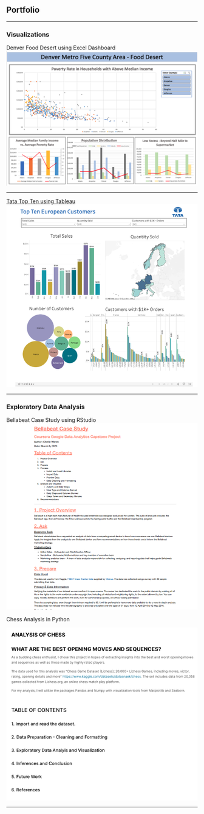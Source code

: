 ## Portfolio

---

### Visualizations 

Denver Food Desert using Excel Dashboard
<img src="images/Denver Food Desert Dashboard.png?raw=true"/>

---

[Tata Top Ten using Tableau](https://public.tableau.com/views/TataDashboard_16796967994170/Dashboard1?:language=en-US&:display_count=n&:origin=viz_share_link)
<img src="images/Tata Dashboard Final.png?raw=true"/>


<!-- --- -->
<!--[Project 3 Title](http://example.com/)>-->
<!--img src="images/dummy_thumbnail.jpg?raw=true"/>-->

---

### Exploratory Data Analysis

Bellabeat Case Study using RStudio
[<img src="images/Bellabeat Screen Shot.png?raw=true"/>](/pdf/Bellabeat_rmd.pdf)

Chess Analysis in Python

[<img src="images/Chess Screen Shot.png?raw=true"/>](https://www.kaggle.com/code/cherieweren/analysis-of-chess)

<!-- - [Project 3 Title](http://example.com/)-->
<!-- - [Project 4 Title](http://example.com/)-->
<!-- - [Project 5 Title](http://example.com/)-->

<!-- --- -->




---
<!-- Remove above link if you don't want to attibute -->
